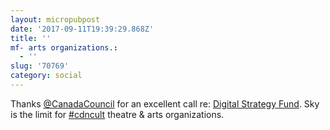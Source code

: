 ```yaml
---
layout: micropubpost
date: '2017-09-11T19:39:29.868Z'
title: ''
mf- arts organizations.:
  - ''
slug: '70769'
category: social
---
```

Thanks [@CanadaCouncil](https://twitter.com/canadacouncil) for an excellent call re: [Digital Strategy Fund](http://canadacouncil.ca/funding/strategic-funds/digital-strategy-fund). Sky is the limit for [#cdncult](https://twitter.com/search?q=%23cdncult&src=typd) theatre &amp; arts organizations.
